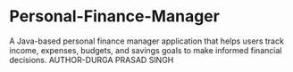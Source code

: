 # Personal-Finance-Manager
A Java-based personal finance manager application that helps users track income, expenses, budgets, and savings goals to make informed financial decisions.
AUTHOR-DURGA PRASAD SINGH
